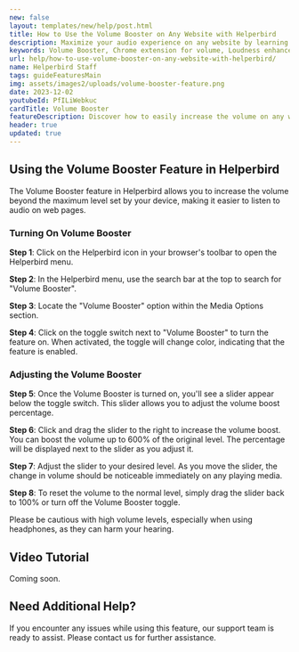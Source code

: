 ```yaml
---
new: false
layout: templates/new/help/post.html
title: How to Use the Volume Booster on Any Website with Helperbird
description: Maximize your audio experience on any website by learning how to increase the volume beyond the standard limits with Helperbird's Volume Booster feature.
keywords: Volume Booster, Chrome extension for volume, Loudness enhancement, Helperbird features, Accessibility tools, Audio boost for Chrome, Helperbird for Edge, Helperbird for Firefox, Helperbird for Chrome
url: help/how-to-use-volume-booster-on-any-website-with-helperbird/
name: Helperbird Staff
tags: guideFeaturesMain
img: assets/images2/uploads/volume-booster-feature.png
date: 2023-12-02
youtubeId: PfILiWebkuc
cardTitle: Volume Booster
featureDescription: Discover how to easily increase the volume on any website with Helperbird's Volume Booster feature. Our guide will show you how to turn on the feature and adjust the volume to your preference, ensuring you never miss a beat.
header: true
updated: true
---
```


## Using the Volume Booster Feature in Helperbird

The Volume Booster feature in Helperbird allows you to increase the volume beyond the maximum level set by your device, making it easier to listen to audio on web pages.

### Turning On Volume Booster

**Step 1**: Click on the Helperbird icon in your browser's toolbar to open the Helperbird menu.

**Step 2**: In the Helperbird menu, use the search bar at the top to search for "Volume Booster".

**Step 3**: Locate the "Volume Booster" option within the Media Options section.

**Step 4**: Click on the toggle switch next to "Volume Booster" to turn the feature on. When activated, the toggle will change color, indicating that the feature is enabled.

### Adjusting the Volume Booster

**Step 5**: Once the Volume Booster is turned on, you'll see a slider appear below the toggle switch. This slider allows you to adjust the volume boost percentage.

**Step 6**: Click and drag the slider to the right to increase the volume boost. You can boost the volume up to 600% of the original level. The percentage will be displayed next to the slider as you adjust it.

**Step 7**: Adjust the slider to your desired level. As you move the slider, the change in volume should be noticeable immediately on any playing media.

**Step 8**: To reset the volume to the normal level, simply drag the slider back to 100% or turn off the Volume Booster toggle.

Please be cautious with high volume levels, especially when using headphones, as they can harm your hearing.


## Video Tutorial

Coming soon.

## Need Additional Help?

If you encounter any issues while using this feature, our support team is ready to assist. Please contact us for further assistance.
